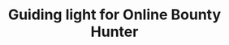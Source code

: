 ---
layout: post
title: Guiding light for Online Bounty Hunter
meta: Connect and Collaborate
source: http://www.peerversity.co.ke/
category: projects
special: [projects, social]
tags:
- Motivational
- Web 3.0
description: This is my testimony of my journey on trying to win big online.
images:
- thumbnail: /img/content/peerversity-thumb.jpg
  fullsize: /img/content/peerversity.jpg
  logo: /img/content/peerversity-logo.png
screenshots:
- /img/content/peerversity-screenshot-1.jpg
- /img/content/peerversity-screenshot-2.jpg
- /img/content/peerversity-screenshot-3.jpg
- /img/content/peerversity-screenshot-4.jpg
- /img/content/peerversity-screenshot-5.jpg
- /img/content/peerversity-screenshot-6.jpg

---